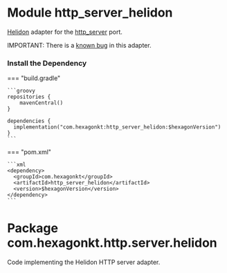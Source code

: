 
# Module http_server_helidon
[Helidon] adapter for the [http_server] port.

IMPORTANT: There is a [known bug] in this adapter.

[known bug]: https://github.com/hexagontk/hexagon/issues/704
[Helidon]: https://helidon.io
[http_server]: http_server

### Install the Dependency

=== "build.gradle"

    ```groovy
    repositories {
        mavenCentral()
    }

    dependencies {
      implementation("com.hexagonkt:http_server_helidon:$hexagonVersion")
    }
    ```

=== "pom.xml"

    ```xml
    <dependency>
      <groupId>com.hexagonkt</groupId>
      <artifactId>http_server_helidon</artifactId>
      <version>$hexagonVersion</version>
    </dependency>
    ```

# Package com.hexagonkt.http.server.helidon
Code implementing the Helidon HTTP server adapter.

